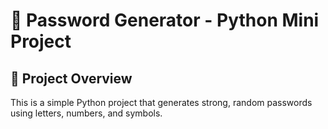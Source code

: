 # 🔐 Password Generator - Python Mini Project

## 📌 Project Overview
This is a simple Python project that generates strong, random passwords using letters, numbers, and symbols.

